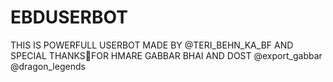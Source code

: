 # EBDUSERBOT
THIS IS POWERFULL USERBOT MADE BY @TERI_BEHN_KA_BF AND SPECIAL THANKS🌹FOR HMARE GABBAR BHAI AND DOST @export_gabbar @dragon_legends
